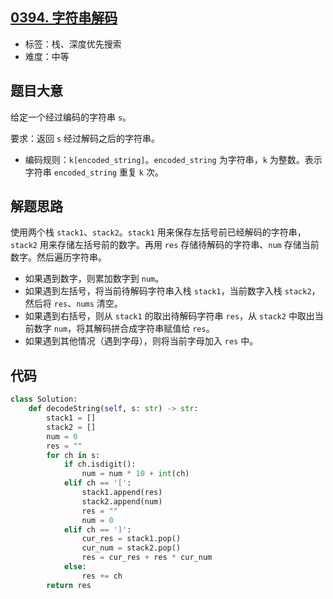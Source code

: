 ## [0394. 字符串解码](https://leetcode-cn.com/problems/decode-string/)

- 标签：栈、深度优先搜索
- 难度：中等

## 题目大意

给定一个经过编码的字符串 `s`。

要求：返回 `s` 经过解码之后的字符串。

- 编码规则：`k[encoded_string]`。`encoded_string` 为字符串，`k` 为整数。表示字符串 `encoded_string` 重复 `k` 次。

## 解题思路

使用两个栈 `stack1`、`stack2`。`stack1` 用来保存左括号前已经解码的字符串，`stack2` 用来存储左括号前的数字。再用 `res` 存储待解码的字符串、`num` 存储当前数字。然后遍历字符串。

- 如果遇到数字，则累加数字到 `num`。
- 如果遇到左括号，将当前待解码字符串入栈 `stack1`，当前数字入栈 `stack2`，然后将 `res`、`nums` 清空。
- 如果遇到右括号，则从 `stack1` 的取出待解码字符串 `res`，从 `stack2` 中取出当前数字 `num`，将其解码拼合成字符串赋值给 `res`。
- 如果遇到其他情况（遇到字母），则将当前字母加入 `res` 中。

## 代码

```Python
class Solution:
    def decodeString(self, s: str) -> str:
        stack1 = []
        stack2 = []
        num = 0
        res = ""
        for ch in s:
            if ch.isdigit():
                num = num * 10 + int(ch)
            elif ch == '[':
                stack1.append(res)
                stack2.append(num)
                res = ""
                num = 0
            elif ch == ']':
                cur_res = stack1.pop()
                cur_num = stack2.pop()
                res = cur_res + res * cur_num
            else:
                res += ch
        return res
```

